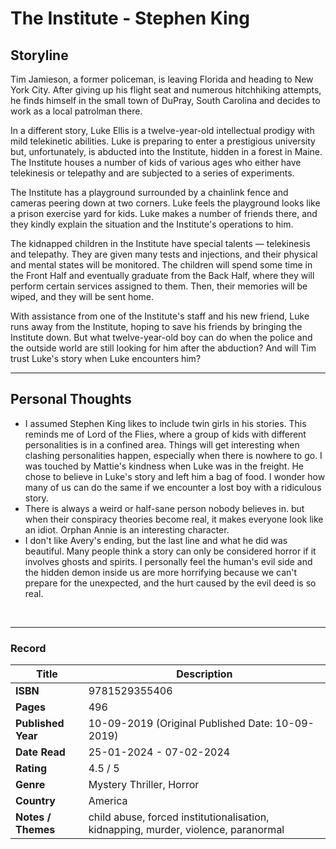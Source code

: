 # The Institute - Stephen King

## Storyline
Tim Jamieson, a former policeman, is leaving Florida and heading to New York City. After giving up his flight seat and numerous hitchhiking attempts, he finds himself in the small town of DuPray, South Carolina and decides to work as a local patrolman there.

In a different story, Luke Ellis is a twelve-year-old intellectual prodigy with mild telekinetic abilities. Luke is preparing to enter a prestigious university but, unfortunately, is abducted into the Institute, hidden in a forest in Maine. The Institute houses a number of kids of various ages who either have telekinesis or telepathy and are subjected to a series of experiments.

The Institute has a playground surrounded by a chainlink fence and cameras peering down at two corners. Luke feels the playground looks like a prison exercise yard for kids. Luke makes a number of friends there, and they kindly explain the situation and the Institute's operations to him. 

The kidnapped children in the Institute have special talents — telekinesis and telepathy. They are given many tests and injections, and their physical and mental states will be monitored. The children will spend some time in the Front Half and eventually graduate from the Back Half, where they will perform certain services assigned to them. Then, their memories will be wiped, and they will be sent home.

With assistance from one of the Institute's staff and his new friend, Luke runs away from the Institute, hoping to save his friends by bringing the Institute down. But what twelve-year-old boy can do when the police and the outside world are still looking for him after the abduction? And will Tim trust Luke's story when Luke encounters him?
<br>

***
## Personal Thoughts
- I assumed Stephen King likes to include twin girls in his stories.
This reminds me of Lord of the Flies, where a group of kids with different personalities is in a confined area. Things will get interesting when clashing personalities happen, especially when there is nowhere to go.
I was touched by Mattie's kindness when Luke was in the freight. He chose to believe in Luke's story and left him a bag of food. I wonder how many of us can do the same if we encounter a lost boy with a ridiculous story.
- There is always a weird or half-sane person nobody believes in. but when their conspiracy theories become real, it makes everyone look like an idiot. Orphan Annie is an interesting character.
- I don't like Avery's ending, but the last line and what he did was beautiful.
Many people think a story can only be considered horror if it involves ghosts and spirits. I personally feel the human's evil side and the hidden demon inside us are more horrifying because we can't prepare for the unexpected, and the hurt caused by the evil deed is so real.
<br>

***
### Record
| Title | Description |
| -- | -- |
| **ISBN** | 9781529355406 |
| **Pages** | 496 |
| **Published Year** | 10-09-2019 (Original Published Date: 10-09-2019) |
| **Date Read** | 25-01-2024 - 07-02-2024 |
| **Rating** | 4.5 / 5 |
| **Genre** | Mystery Thriller, Horror |
| **Country** | America |
| **Notes / Themes** | child abuse, forced institutionalisation, kidnapping, murder, violence, paranormal | 
